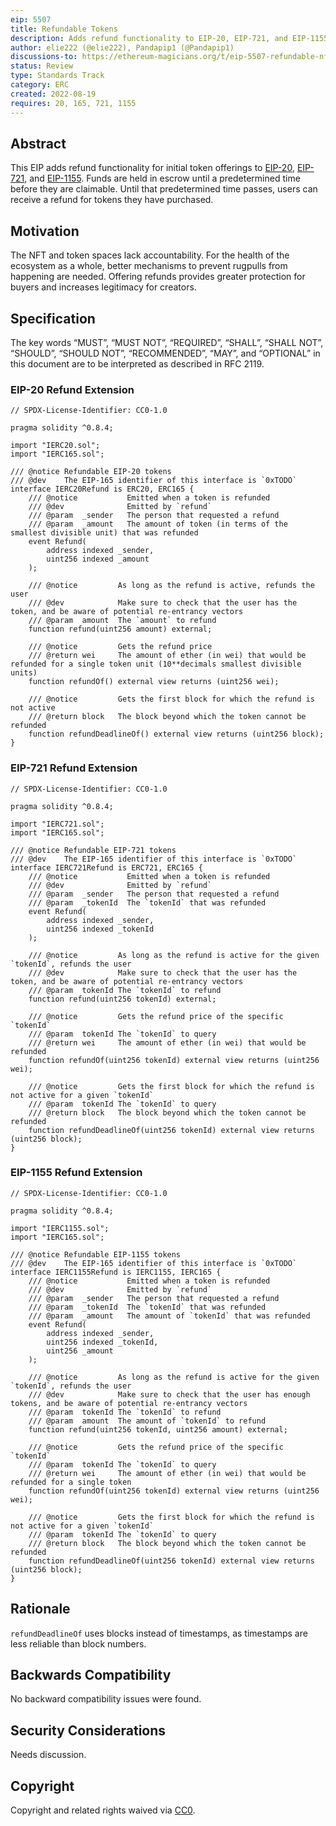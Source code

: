 ```yaml
---
eip: 5507
title: Refundable Tokens
description: Adds refund functionality to EIP-20, EIP-721, and EIP-1155 tokens
author: elie222 (@elie222), Pandapip1 (@Pandapip1)
discussions-to: https://ethereum-magicians.org/t/eip-5507-refundable-nfts/10451
status: Review
type: Standards Track
category: ERC
created: 2022-08-19
requires: 20, 165, 721, 1155
---
```


## Abstract

This EIP adds refund functionality for initial token offerings to [EIP-20](./eip-20.md), [EIP-721](./eip-721.md), and [EIP-1155](./eip-1155.md). Funds are held in escrow until a predetermined time before they are claimable. Until that predetermined time passes, users can receive a refund for tokens they have purchased.

## Motivation

The NFT and token spaces lack accountability. For the health of the ecosystem as a whole, better mechanisms to prevent rugpulls from happening are needed. Offering refunds provides greater protection for buyers and increases legitimacy for creators.

## Specification

The key words “MUST”, “MUST NOT”, “REQUIRED”, “SHALL”, “SHALL NOT”, “SHOULD”, “SHOULD NOT”, “RECOMMENDED”, “MAY”, and “OPTIONAL” in this document are to be interpreted as described in RFC 2119.

### EIP-20 Refund Extension
  
```solidity
// SPDX-License-Identifier: CC0-1.0

pragma solidity ^0.8.4;

import "IERC20.sol";
import "IERC165.sol";

/// @notice Refundable EIP-20 tokens
/// @dev    The EIP-165 identifier of this interface is `0xTODO`
interface IERC20Refund is ERC20, ERC165 {
    /// @notice           Emitted when a token is refunded
    /// @dev              Emitted by `refund`
    /// @param  _sender   The person that requested a refund
    /// @param  _amount   The amount of token (in terms of the smallest divisible unit) that was refunded
    event Refund(
        address indexed _sender,
        uint256 indexed _amount
    );

    /// @notice         As long as the refund is active, refunds the user
    /// @dev            Make sure to check that the user has the token, and be aware of potential re-entrancy vectors
    /// @param  amount  The `amount` to refund
    function refund(uint256 amount) external;

    /// @notice         Gets the refund price
    /// @return wei     The amount of ether (in wei) that would be refunded for a single token unit (10**decimals smallest divisible units)
    function refundOf() external view returns (uint256 wei);
 
    /// @notice         Gets the first block for which the refund is not active
    /// @return block   The block beyond which the token cannot be refunded
    function refundDeadlineOf() external view returns (uint256 block);
}
```

### EIP-721 Refund Extension
  
```solidity
// SPDX-License-Identifier: CC0-1.0

pragma solidity ^0.8.4;

import "IERC721.sol";
import "IERC165.sol";

/// @notice Refundable EIP-721 tokens
/// @dev    The EIP-165 identifier of this interface is `0xTODO`
interface IERC721Refund is ERC721, ERC165 {
    /// @notice           Emitted when a token is refunded
    /// @dev              Emitted by `refund`
    /// @param  _sender   The person that requested a refund
    /// @param  _tokenId  The `tokenId` that was refunded
    event Refund(
        address indexed _sender,
        uint256 indexed _tokenId
    );

    /// @notice         As long as the refund is active for the given `tokenId`, refunds the user
    /// @dev            Make sure to check that the user has the token, and be aware of potential re-entrancy vectors
    /// @param  tokenId The `tokenId` to refund
    function refund(uint256 tokenId) external;

    /// @notice         Gets the refund price of the specific `tokenId`
    /// @param  tokenId The `tokenId` to query
    /// @return wei     The amount of ether (in wei) that would be refunded
    function refundOf(uint256 tokenId) external view returns (uint256 wei);
 
    /// @notice         Gets the first block for which the refund is not active for a given `tokenId`
    /// @param  tokenId The `tokenId` to query
    /// @return block   The block beyond which the token cannot be refunded
    function refundDeadlineOf(uint256 tokenId) external view returns (uint256 block);
}
```

### EIP-1155 Refund Extension
  
```solidity
// SPDX-License-Identifier: CC0-1.0

pragma solidity ^0.8.4;

import "IERC1155.sol";
import "IERC165.sol";

/// @notice Refundable EIP-1155 tokens
/// @dev    The EIP-165 identifier of this interface is `0xTODO`
interface IERC1155Refund is IERC1155, IERC165 {
    /// @notice           Emitted when a token is refunded
    /// @dev              Emitted by `refund`
    /// @param  _sender   The person that requested a refund
    /// @param  _tokenId  The `tokenId` that was refunded
    /// @param  _amount   The amount of `tokenId` that was refunded
    event Refund(
        address indexed _sender,
        uint256 indexed _tokenId,
        uint256 _amount
    );

    /// @notice         As long as the refund is active for the given `tokenId`, refunds the user
    /// @dev            Make sure to check that the user has enough tokens, and be aware of potential re-entrancy vectors
    /// @param  tokenId The `tokenId` to refund
    /// @param  amount  The amount of `tokenId` to refund
    function refund(uint256 tokenId, uint256 amount) external;

    /// @notice         Gets the refund price of the specific `tokenId`
    /// @param  tokenId The `tokenId` to query
    /// @return wei     The amount of ether (in wei) that would be refunded for a single token
    function refundOf(uint256 tokenId) external view returns (uint256 wei);

    /// @notice         Gets the first block for which the refund is not active for a given `tokenId`
    /// @param  tokenId The `tokenId` to query
    /// @return block   The block beyond which the token cannot be refunded
    function refundDeadlineOf(uint256 tokenId) external view returns (uint256 block);
}
```

## Rationale

`refundDeadlineOf` uses blocks instead of timestamps, as timestamps are less reliable than block numbers.

## Backwards Compatibility

No backward compatibility issues were found.

## Security Considerations

Needs discussion.

## Copyright

Copyright and related rights waived via [CC0](../LICENSE.md).
